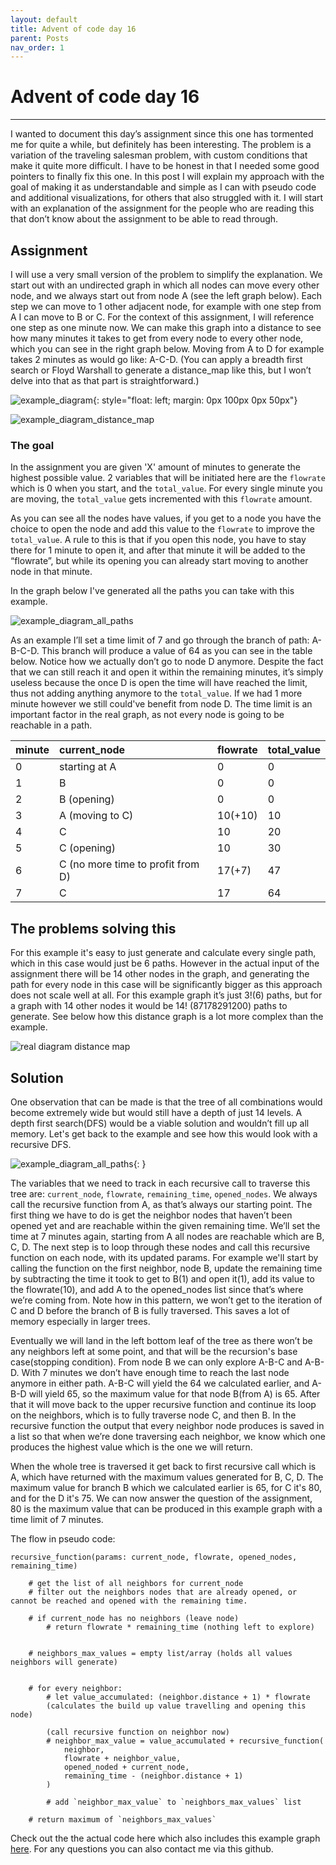 ```yaml
---
layout: default
title: Advent of code day 16
parent: Posts
nav_order: 1
---
```

# Advent of code day 16
---
I wanted to document this day’s assignment since this one has tormented me for quite a while, but definitely has been interesting. The problem is a variation of the traveling salesman problem, with custom conditions that make it quite more difficult. I have to be honest in that I needed some good pointers to finally fix this one. In this post I will explain my approach with the goal of making it as understandable and simple as I can with pseudo code and additional visualizations, for others that also struggled with it. I will start with an explanation of the assignment for the people who are reading this that don’t know about the assignment to be able to read through.

## Assignment
I will use a very small version of the problem to simplify the explanation. We start out with an undirected graph in which all nodes can move every other node, and we always start out from node A (see the left graph below). Each step we can move to 1 other adjacent node, for example with one step from A I can move to B or C. For the context of this assignment, I will reference one step as one minute now. We can make this graph into a distance to see how many minutes it takes to get from every node to every other node, which you can see in the right graph below. Moving from A to D for example takes 2 minutes as would go like: A-C-D. (You can apply a breadth first search or Floyd Warshall to generate a distance_map like this, but I won’t delve into that as that part is straightforward.)
<br/>


![example_diagram]({{site.url}}/assets/images/aoc2022_day16/example_diagram_1.svg){: style="float: left; margin: 0px 100px 0px 50px"}

![example_diagram_distance_map]({{site.url}}/assets/images/aoc2022_day16/example_diagram_2.svg)

### The goal
In the assignment you are given 'X' amount of minutes to generate the highest possible value. 2 variables that will be initiated here are the `flowrate` which is 0 when you start, and the `total_value`. For every single minute you are moving, the `total_value` gets incremented with this `flowrate` amount.

As you can see all the nodes have values, if you get to a node you have the choice to open the node and add this value to the `flowrate` to improve the `total_value`. A rule to this is that if you open this node, you have to stay there for 1 minute to open it, and after that minute it will be added to the “flowrate”, but while its opening you can already start moving to another node in that minute.

In the graph below I've generated all the paths you can take with this example.

![example_diagram_all_paths]({{site.url}}/assets/images/aoc2022_day16/example_diagram_3.svg)

As an example I’ll set a time limit of 7 and go through the branch of path: A-B-C-D. This branch will produce a value of 64 as you can see in the table below. Notice how we actually don’t go to node D anymore. Despite the fact that we can still reach it and open it within the remaining minutes, it’s simply useless because the once D is open the time will have reached the limit, thus not adding anything anymore to the `total_value`. If we had 1 more minute however we still could've benefit from node D. The time limit is an important factor in the real graph, as not every node is going to be reachable in a path.


|minute|current_node|flowrate|total_value|
|:---|:---|:---|:---|
|0| starting at A|0|0|
|1| B |0|0|
|2| B (opening)|0|0|
|3| A (moving to C)|10(+10)|10|
|4| C |10|20|
|5| C (opening)|10|30|
|6| C (no more time to profit from D)|17(+7)|47|
|7| C |17|64|

## The problems solving this
For this example it's easy to just generate and calculate every single path, which in this case would just be 6 paths. However in the actual input of the assignment there will be 14 other nodes in the graph, and generating the path for every node in this case will be significantly bigger as this approach does not scale well at all. For this example graph it’s just 3!(6) paths, but for a graph with 14 other nodes it would be 14! (87178291200) paths to generate. See below how this distance graph is a lot more complex than the example.

![real diagram distance map]({{site.url}}/assets/images/aoc2022_day16/real_diagram.svg)

## Solution
One observation that can be made is that the tree of all combinations would become extremely wide but would still have a depth of just 14 levels. A depth first search(DFS) would be a viable solution and wouldn’t fill up all memory. Let's get back to the example and see how this would look with a recursive DFS.

![example_diagram_all_paths]({{site.url}}/assets/images/aoc2022_day16/example_diagram_3.svg){: }

The variables that we need to track in each recursive call to traverse this tree are: `current_node`, `flowrate`, `remaining_time`, `opened_nodes`. We always call the recursive function from A, as that’s always our starting point. The first thing we have to do is get the neighbor nodes that haven’t been opened yet and are reachable within the given remaining time. We’ll set the time at 7 minutes again, starting from A all nodes are reachable which are B, C, D. The next step is to loop through these nodes and call this recursive function on each node, with its updated params. For example we'll start by calling the function on the first neighbor, node B, update the remaining time by subtracting the time it took to get to B(1) and open it(1), add its value to the flowrate(10), and add A to the opened_nodes list since that’s where we’re coming from. Note how in this pattern, we won’t get to the iteration of C and D before the branch of B is fully traversed. This saves a lot of memory especially in larger trees.

Eventually we will land in the left bottom leaf of the tree as there won’t be any neighbors left at some point, and that will be the recursion's base case(stopping condition). From node B we can only explore A-B-C and A-B-D. With 7 minutes we don’t have enough time to reach the last node anymore in either path. A-B-C will yield the 64 we calculated earlier, and A-B-D will yield 65, so the maximum value for that node B(from A) is 65. After that it will move back to the upper recursive function and continue its loop on the neighbors, which is to fully traverse node C, and then B. In the recursive function the output that every neighbor node produces is saved in a list so that when we’re done traversing each neighbor, we know which one produces the highest value which is the one we will return.

When the whole tree is traversed it get back to first recursive call which is A, which have returned with the maximum values generated for B, C, D. The maximum value for branch B which we calculated earlier is 65, for C it's 80, and for the D it's 75. We can now answer the question of the assignment, 80 is the maximum value that can be produced in this example graph with a time limit of 7 minutes.

The flow in pseudo code:
```
recursive_function(params: current_node, flowrate, opened_nodes, remaining_time)
	
    # get the list of all neighbors for current_node
    # filter out the neighbors nodes that are already opened, or cannot be reached and opened with the remaining time.
	
    # if current_node has no neighbors (leave node)
	    # return flowrate * remaining_time (nothing left to explore)


    # neighbors_max_values = empty list/array (holds all values neighbors will generate)


    # for every neighbor:
        # let value_accumulated: (neighbor.distance + 1) * flowrate
        (calculates the build up value travelling and opening this node)

        (call recursive function on neighbor now)    
        # neighbor_max_value = value_accumulated + recursive_function(
            neighbor,
            flowrate + neighbor_value,
            opened_noded + current_node,
            remaining_time - (neighbor.distance + 1)
        )

        # add `neighbor_max_value` to `neighbors_max_values` list

    # return maximum of `neighbors_max_values`
```

Check out the the actual code here which also includes this example graph [here](https://github.com/satrya070/aoc2022/blob/main/day_16.py). For any questions you can also contact me via this github.











